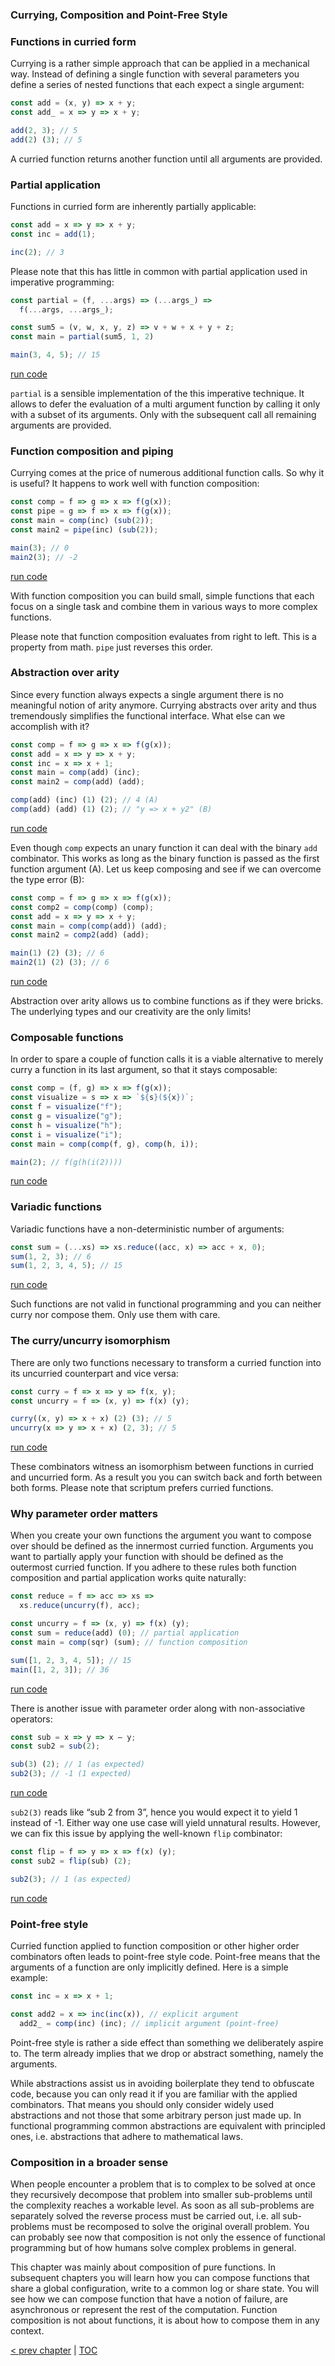 ### Currying, Composition and Point-Free Style

### Functions in curried form

Currying is a rather simple approach that can be applied in a mechanical way. Instead of defining a single function with several parameters you define a series of nested functions that each expect a single argument:

```Javascript
const add = (x, y) => x + y;
const add_ = x => y => x + y;

add(2, 3); // 5
add(2) (3); // 5
```

A curried function returns another function until all arguments are provided.

### Partial application

Functions in curried form are inherently partially applicable:

```Javascript
const add = x => y => x + y;
const inc = add(1);

inc(2); // 3
```

Please note that this has little in common with partial application used in imperative programming:

```Javascript
const partial = (f, ...args) => (...args_) =>
  f(...args, ...args_);

const sum5 = (v, w, x, y, z) => v + w + x + y + z;
const main = partial(sum5, 1, 2)

main(3, 4, 5); // 15
```
[run code](https://repl.it/repls/SupportiveSizzlingLists)

`partial` is a sensible implementation of the this imperative technique. It allows to defer the evaluation of a multi argument function by calling it only with a subset of its arguments. Only with the subsequent call all remaining arguments are provided.

### Function composition and piping

Currying comes at the price of numerous additional function calls. So why it is useful? It happens to work well with function composition:

```Javascript
const comp = f => g => x => f(g(x));
const pipe = g => f => x => f(g(x));
const main = comp(inc) (sub(2));
const main2 = pipe(inc) (sub(2));

main(3); // 0
main2(3); // -2
```
[run code](https://repl.it/repls/WorldlyElegantAbilities)

With function composition you can build small, simple functions that each focus on a single task and combine them in various ways to more complex functions.

Please note that function composition evaluates from right to left. This is a property from math. `pipe` just reverses this order.

### Abstraction over arity

Since every function always expects a single argument there is no meaningful notion of arity anymore. Currying abstracts over arity and thus tremendously simplifies the functional interface. What else can we accomplish with it?

```Javascript
const comp = f => g => x => f(g(x));
const add = x => y => x + y;
const inc = x => x + 1;
const main = comp(add) (inc);
const main2 = comp(add) (add);

comp(add) (inc) (1) (2); // 4 (A)
comp(add) (add) (1) (2); // "y => x + y2" (B)
```
[run code](https://repl.it/repls/NotableButterySection)

Even though `comp` expects an unary function it can deal with the binary `add` combinator. This works as long as the binary function is passed as the first function argument (A). Let us keep composing and see if we can overcome the type error (B):

```Javascript
const comp = f => g => x => f(g(x));
const comp2 = comp(comp) (comp);
const add = x => y => x + y;
const main = comp(comp(add)) (add);
const main2 = comp2(add) (add);

main(1) (2) (3); // 6
main2(1) (2) (3); // 6
```
[run code](https://repl.it/repls/JudiciousSadAgent)

Abstraction over arity allows us to combine functions as if they were bricks. The underlying types and our creativity are the only limits!

### Composable functions

In order to spare a couple of function calls it is a viable alternative to merely curry a function in its last argument, so that it stays composable:

```Javascript
const comp = (f, g) => x => f(g(x));
const visualize = s => x => `${s}(${x})`;
const f = visualize("f");
const g = visualize("g");
const h = visualize("h");
const i = visualize("i");
const main = comp(comp(f, g), comp(h, i));

main(2); // f(g(h(i(2))))
```
[run code](https://repl.it/repls/ImperfectGlitteringLivedistro)

### Variadic functions

Variadic functions have a non-deterministic number of arguments:

```Javascript
const sum = (...xs) => xs.reduce((acc, x) => acc + x, 0);
sum(1, 2, 3); // 6
sum(1, 2, 3, 4, 5); // 15
```
[run code](https://repl.it/repls/MerryAutomaticServerapplication)

Such functions are not valid in functional programming and you can neither curry nor compose them. Only use them with care.

### The curry/uncurry isomorphism

There are only two functions necessary to transform a curried function into its uncurried counterpart and vice versa:

```Javascript
const curry = f => x => y => f(x, y);
const uncurry = f => (x, y) => f(x) (y);

curry((x, y) => x + x) (2) (3); // 5
uncurry(x => y => x + x) (2, 3); // 5
```
[run code](https://repl.it/repls/AntiqueHonoredServicepack)

These combinators witness an isomorphism between functions in curried and uncurried form. As a result you you can switch back and forth between both forms. Please note that scriptum prefers curried functions.

### Why parameter order matters

When you create your own functions the argument you want to compose over should be defined as the innermost curried function. Arguments you want to partially apply your function with should be defined as the outermost curried function. If you adhere to these rules both function composition and partial application works quite naturally:

```Javascript
const reduce = f => acc => xs =>
  xs.reduce(uncurry(f), acc);

const uncurry = f => (x, y) => f(x) (y);
const sum = reduce(add) (0); // partial application
const main = comp(sqr) (sum); // function composition

sum([1, 2, 3, 4, 5]); // 15
main([1, 2, 3]); // 36
```
[run code](https://repl.it/repls/CadetblueImprobableDatasets)

There is another issue with parameter order along with non-associative operators:

```Javascript
const sub = x => y => x – y;
const sub2 = sub(2);

sub(3) (2); // 1 (as expected)
sub2(3); // -1 (1 expected)
```
[run code](https://repl.it/repls/GiddyWheatCoins)

`sub2(3)` reads like “sub 2 from 3”, hence you would expect it to yield 1 instead of -1. Either way one use case will yield unnatural results. However, we can fix this issue by applying the well-known `flip` combinator:

```Javascript
const flip = f => y => x => f(x) (y);
const sub2 = flip(sub) (2);

sub2(3); // 1 (as expected)
```
[run code](https://repl.it/repls/RemarkableAmpleTag)

### Point-free style

Curried function applied to function composition or other higher order combinators often leads to point-free style code. Point-free means that the arguments of a function are only implicitly defined. Here is a simple example:

```Javascript
const inc = x => x + 1;

const add2 = x => inc(inc(x)), // explicit argument
  add2_ = comp(inc) (inc); // implicit argument (point-free)
```

Point-free style is rather a side effect than something we deliberately aspire to. The term already implies that we drop or abstract something, namely the arguments.

While abstractions assist us in avoiding boilerplate they tend to obfuscate code, because you can only read it if you are familiar with the applied combinators. That means you should only consider widely used abstractions and not those that some arbitrary person just made up. In functional programming common abstractions are equivalent with principled ones, i.e. abstractions that adhere to mathematical laws.

### Composition in a broader sense

When people encounter a problem that is to complex to be solved at once they recursively decompose that problem into smaller sub-problems until the complexity reaches a workable level. As soon as all sub-problems are separately solved the reverse process must be carried out, i.e. all sub-problems must be recomposed to solve the original overall problem. You can probably see now that composition is not only the essence of functional programming but of how humans solve complex problems in general.

This chapter was mainly about composition of pure functions. In subsequent chapters you will learn how you can compose functions that share a global configuration, write to a common log or share state. You will see how we can compose function that have a notion of failure, are asynchronous or represent the rest of the computation. Function composition is not about functions, it is about how to compose them in any context.

[&lt; prev chapter](https://github.com/kongware/scriptum/blob/master/ch-2.md) | [TOC](https://github.com/kongware/scriptum#functional-programming-course-toc)
